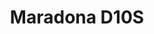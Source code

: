 ---
title: 'Maradona D10S'
category: futbol
designSlug: maradona-d10s
image: '/products/idolos/maradona-d10s/principal.jpg'
imageHover: '/products/idolos/maradona-d10s/oversize.jpg'
prendas: [
   {   
        title: 'Remera',
        slug: 'remera',          
        image: '/products/idolos/maradona-d10s/normal.jpg',
        price: 'remerasPrecio',
        talles: 'remerasTalles'
    },
    {
        title: 'Remera Oversize',
        slug: 'remera-oversize',
        image: '/products/idolos/maradona-d10s/oversize.jpg',
        price: 'oversizePrecio',
        talles: 'oversizeTalles'
    },
    {
        title: 'Musculosa M',
        slug: 'musculosa-mujer',
        image: '/products/idolos/maradona-d10s/musculosa.jpg',
        price: 'musculosaPrecio',
        talles: 'musculosasMujerTalles'
    },
     {
        title: 'Musculosa H',
        slug: 'musculoso',
        image: '/products/idolos/maradona-d10s/musculoso.jpg',
        price: 'musculosaPrecio',
        talles: 'musculosasHombreTalles'
    },
    {
        title: 'Pupera Oversize',
        slug: 'pupera-oversize',
        image: '/products/idolos/maradona-d10s/pupera.jpg',
        price: 'remerasPrecio',
        talles: 'oversizePuperasTalles'
    },

    {
         title: 'Buzo',
         slug: 'buzo',
         image: '/products/idolos/maradona-d10s/buzo.jpg',
         price: buzosPrecio,
        talles: 'BuzosTalles'
     },
]
---